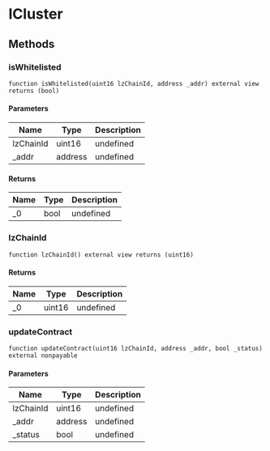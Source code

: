 # ICluster









## Methods

### isWhitelisted

```solidity
function isWhitelisted(uint16 lzChainId, address _addr) external view returns (bool)
```





#### Parameters

| Name | Type | Description |
|---|---|---|
| lzChainId | uint16 | undefined |
| _addr | address | undefined |

#### Returns

| Name | Type | Description |
|---|---|---|
| _0 | bool | undefined |

### lzChainId

```solidity
function lzChainId() external view returns (uint16)
```






#### Returns

| Name | Type | Description |
|---|---|---|
| _0 | uint16 | undefined |

### updateContract

```solidity
function updateContract(uint16 lzChainId, address _addr, bool _status) external nonpayable
```





#### Parameters

| Name | Type | Description |
|---|---|---|
| lzChainId | uint16 | undefined |
| _addr | address | undefined |
| _status | bool | undefined |




